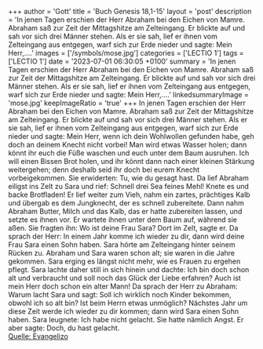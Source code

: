 +++
author = 'Gott'
title = 'Buch Genesis 18,1-15'
layout = 'post'
description = 'In jenen Tagen erschien der Herr Abraham bei den Eichen von Mamre. Abraham saß zur Zeit der Mittagshitze am Zelteingang. Er blickte auf und sah vor sich drei Männer stehen. Als er sie sah, lief er ihnen vom Zelteingang aus entgegen, warf sich zur Erde nieder und sagte: Mein Herr,....'
images = ['/symbols/mose.jpg']
categories = ['LECTIO 1']
tags = ['LECTIO 1']
date = '2023-07-01 06:30:05 +0100'
summary = 'In jenen Tagen erschien der Herr Abraham bei den Eichen von Mamre. Abraham saß zur Zeit der Mittagshitze am Zelteingang. Er blickte auf und sah vor sich drei Männer stehen. Als er sie sah, lief er ihnen vom Zelteingang aus entgegen, warf sich zur Erde nieder und sagte: Mein Herr,....'
linkedsummaryImage = 'mose.jpg'
keepImageRatio = 'true'
+++
In jenen Tagen erschien der Herr Abraham bei den Eichen von Mamre. Abraham saß zur Zeit der Mittagshitze am Zelteingang.
Er blickte auf und sah vor sich drei Männer stehen. Als er sie sah, lief er ihnen vom Zelteingang aus entgegen, warf sich zur Erde nieder
und sagte: Mein Herr, wenn ich dein Wohlwollen gefunden habe, geh doch an deinem Knecht nicht vorbei!
Man wird etwas Wasser holen; dann könnt ihr euch die Füße waschen und euch unter dem Baum ausruhen.<!--more-->
Ich will einen Bissen Brot holen, und ihr könnt dann nach einer kleinen Stärkung weitergehen; denn deshalb seid ihr doch bei eurem Knecht vorbeigekommen. Sie erwiderten: Tu, wie du gesagt hast.
Da lief Abraham eiligst ins Zelt zu Sara und rief: Schnell drei Sea feines Mehl! Knete es und backe Brotfladen!
Er lief weiter zum Vieh, nahm ein zartes, prächtiges Kalb und übergab es dem Jungknecht, der es schnell zubereitete.
Dann nahm Abraham Butter, Milch und das Kalb, das er hatte zubereiten lassen, und setzte es ihnen vor. Er wartete ihnen unter dem Baum auf, während sie aßen.
Sie fragten ihn: Wo ist deine Frau Sara? Dort im Zelt, sagte er.
Da sprach der Herr: In einem Jahr komme ich wieder zu dir, dann wird deine Frau Sara einen Sohn haben. Sara hörte am Zelteingang hinter seinem Rücken zu.
Abraham und Sara waren schon alt; sie waren in die Jahre gekommen. Sara erging es längst nicht mehr, wie es Frauen zu ergehen pflegt.
Sara lachte daher still in sich hinein und dachte: Ich bin doch schon alt und verbraucht und soll noch das Glück der Liebe erfahren? Auch ist mein Herr doch schon ein alter Mann!
Da sprach der Herr zu Abraham: Warum lacht Sara und sagt: Soll ich wirklich noch Kinder bekommen, obwohl ich so alt bin?
Ist beim Herrn etwas unmöglich? Nächstes Jahr um diese Zeit werde ich wieder zu dir kommen; dann wird Sara einen Sohn haben.
Sara leugnete: Ich habe nicht gelacht. Sie hatte nämlich Angst. Er aber sagte: Doch, du hast gelacht.<br> [Quelle: Evangelizo](https://evangeliumtagfuertag.org/DE/gospel)